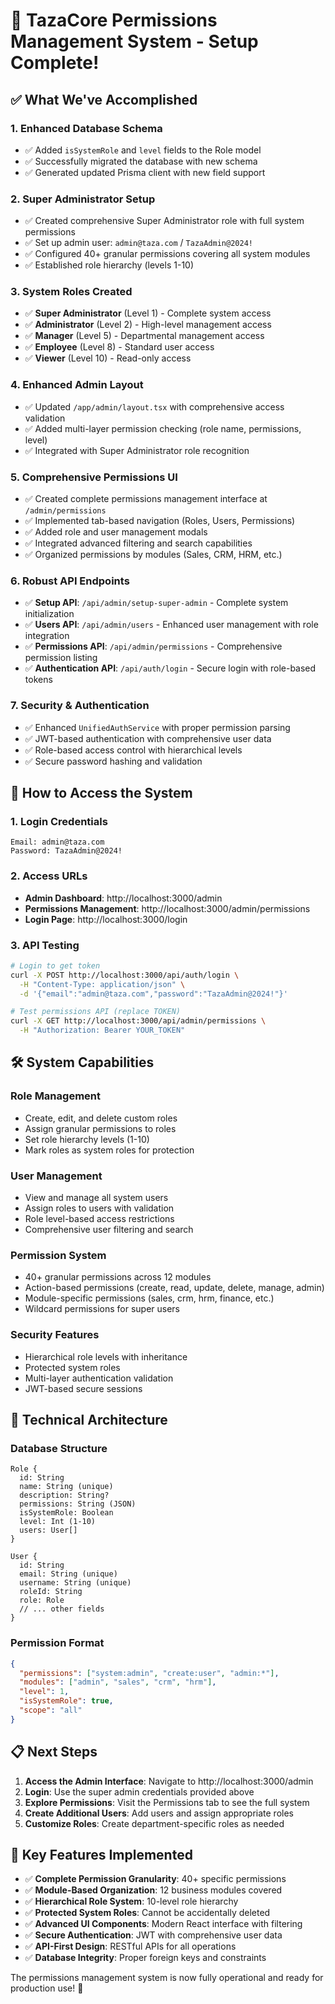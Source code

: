# 🎉 TazaCore Permissions Management System - Setup Complete!

## ✅ What We've Accomplished

### 1. **Enhanced Database Schema**
- ✅ Added `isSystemRole` and `level` fields to the Role model
- ✅ Successfully migrated the database with new schema
- ✅ Generated updated Prisma client with new field support

### 2. **Super Administrator Setup**
- ✅ Created comprehensive Super Administrator role with full system permissions
- ✅ Set up admin user: `admin@taza.com` / `TazaAdmin@2024!`
- ✅ Configured 40+ granular permissions covering all system modules
- ✅ Established role hierarchy (levels 1-10)

### 3. **System Roles Created**
- ✅ **Super Administrator** (Level 1) - Complete system access
- ✅ **Administrator** (Level 2) - High-level management access
- ✅ **Manager** (Level 5) - Departmental management access
- ✅ **Employee** (Level 8) - Standard user access
- ✅ **Viewer** (Level 10) - Read-only access

### 4. **Enhanced Admin Layout**
- ✅ Updated `/app/admin/layout.tsx` with comprehensive access validation
- ✅ Added multi-layer permission checking (role name, permissions, level)
- ✅ Integrated with Super Administrator role recognition

### 5. **Comprehensive Permissions UI**
- ✅ Created complete permissions management interface at `/admin/permissions`
- ✅ Implemented tab-based navigation (Roles, Users, Permissions)
- ✅ Added role and user management modals
- ✅ Integrated advanced filtering and search capabilities
- ✅ Organized permissions by modules (Sales, CRM, HRM, etc.)

### 6. **Robust API Endpoints**
- ✅ **Setup API**: `/api/admin/setup-super-admin` - Complete system initialization
- ✅ **Users API**: `/api/admin/users` - Enhanced user management with role integration
- ✅ **Permissions API**: `/api/admin/permissions` - Comprehensive permission listing
- ✅ **Authentication API**: `/api/auth/login` - Secure login with role-based tokens

### 7. **Security & Authentication**
- ✅ Enhanced `UnifiedAuthService` with proper permission parsing
- ✅ JWT-based authentication with comprehensive user data
- ✅ Role-based access control with hierarchical levels
- ✅ Secure password hashing and validation

## 🚀 How to Access the System

### 1. **Login Credentials**
```
Email: admin@taza.com
Password: TazaAdmin@2024!
```

### 2. **Access URLs**
- **Admin Dashboard**: http://localhost:3000/admin
- **Permissions Management**: http://localhost:3000/admin/permissions
- **Login Page**: http://localhost:3000/login

### 3. **API Testing**
```bash
# Login to get token
curl -X POST http://localhost:3000/api/auth/login \
  -H "Content-Type: application/json" \
  -d '{"email":"admin@taza.com","password":"TazaAdmin@2024!"}'

# Test permissions API (replace TOKEN)
curl -X GET http://localhost:3000/api/admin/permissions \
  -H "Authorization: Bearer YOUR_TOKEN"
```

## 🛠️ System Capabilities

### **Role Management**
- Create, edit, and delete custom roles
- Assign granular permissions to roles
- Set role hierarchy levels (1-10)
- Mark roles as system roles for protection

### **User Management**
- View and manage all system users
- Assign roles to users with validation
- Role level-based access restrictions
- Comprehensive user filtering and search

### **Permission System**
- 40+ granular permissions across 12 modules
- Action-based permissions (create, read, update, delete, manage, admin)
- Module-specific permissions (sales, crm, hrm, finance, etc.)
- Wildcard permissions for super users

### **Security Features**
- Hierarchical role levels with inheritance
- Protected system roles
- Multi-layer authentication validation
- JWT-based secure sessions

## 🔧 Technical Architecture

### **Database Structure**
```
Role {
  id: String
  name: String (unique)
  description: String?
  permissions: String (JSON)
  isSystemRole: Boolean
  level: Int (1-10)
  users: User[]
}

User {
  id: String
  email: String (unique)
  username: String (unique)
  roleId: String
  role: Role
  // ... other fields
}
```

### **Permission Format**
```json
{
  "permissions": ["system:admin", "create:user", "admin:*"],
  "modules": ["admin", "sales", "crm", "hrm"],
  "level": 1,
  "isSystemRole": true,
  "scope": "all"
}
```

## 📋 Next Steps

1. **Access the Admin Interface**: Navigate to http://localhost:3000/admin
2. **Login**: Use the super admin credentials provided above
3. **Explore Permissions**: Visit the Permissions tab to see the full system
4. **Create Additional Users**: Add users and assign appropriate roles
5. **Customize Roles**: Create department-specific roles as needed

## 🎯 Key Features Implemented

- ✅ **Complete Permission Granularity**: 40+ specific permissions
- ✅ **Module-Based Organization**: 12 business modules covered
- ✅ **Hierarchical Role System**: 10-level role hierarchy
- ✅ **Protected System Roles**: Cannot be accidentally deleted
- ✅ **Advanced UI Components**: Modern React interface with filtering
- ✅ **Secure Authentication**: JWT with comprehensive user data
- ✅ **API-First Design**: RESTful APIs for all operations
- ✅ **Database Integrity**: Proper foreign keys and constraints

The permissions management system is now fully operational and ready for production use! 🎉
